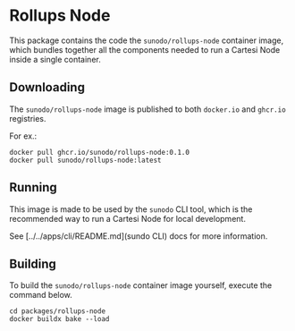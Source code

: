 # Rollups Node

This package contains the code the `sunodo/rollups-node` container image, which bundles together all the components needed to run a Cartesi Node inside a single container.

## Downloading

The `sunodo/rollups-node` image is published to both `docker.io` and `ghcr.io` registries.

For ex.:

```shell
docker pull ghcr.io/sunodo/rollups-node:0.1.0
docker pull sunodo/rollups-node:latest
```

## Running

This image is made to be used by the `sunodo` CLI tool, which is the recommended way to run a Cartesi Node for local development.

See [../../apps/cli/README.md](sundo CLI) docs for more information.

## Building

To build the `sunodo/rollups-node` container image yourself, execute the command below.

```shell
cd packages/rollups-node
docker buildx bake --load
```
